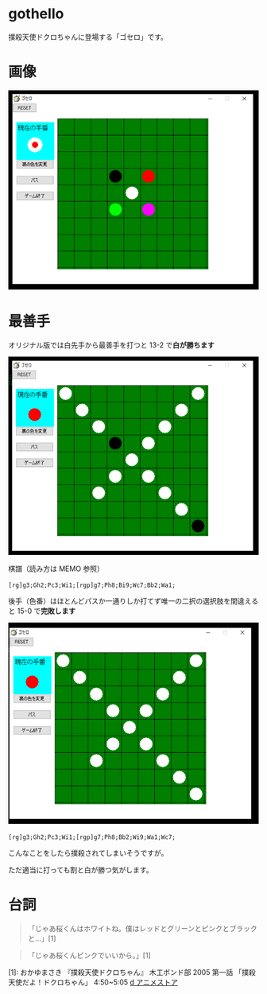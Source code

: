 # gothello

撲殺天使ドクロちゃんに登場する「ゴセロ」です。

# 画像

![ゲーム](img/game.png)

# 最善手

オリジナル版では白先手から最善手を打つと 13-2 で**白が勝ちます**

![13-2](img/13_2.png)

棋譜（読み方は MEMO 参照）

`[rg]g3;Gh2;Pc3;Wi1;[rgp]g7;Ph8;Bi9;Wc7;Bb2;Wa1;`

後手（色番）はほとんどパスか一通りしか打てず唯一の二択の選択肢を間違えると 15-0 で**完敗します**

![15-0](img/15_0.png)

`[rg]g3;Gh2;Pc3;Wi1;[rgp]g7;Ph8;Bb2;Wi9;Wa1;Wc7;`

こんなことをしたら撲殺されてしまいそうですが。

ただ適当に打っても割と白が勝つ気がします。

# 台詞

> 「じゃあ桜くんはホワイトね。僕はレッドとグリーンとピンクとブラックと…」[1]

> 「じゃあ桜くんピンクでいいから。」[1]

[1]: おかゆまさき 『撲殺天使ドクロちゃん』 木工ボンド部 2005 第一話 「撲殺天使だよ！ドクロちゃん」 4:50~5:05 [d アニメストア](https://anime.dmkt-sp.jp/animestore/ci_pc?workId=10221&partId=10221001)
